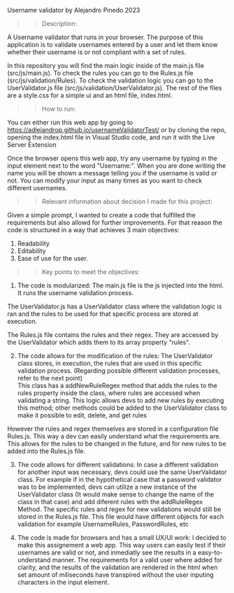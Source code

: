 Username validator by Alejandro Pinedo 
2023


>>Description:

A Username validator that runs in your browser. 
The purpose of this application is to validate usernames entered by a user and let them know whether their username is or not compliant with a set of rules. 

In this repository you will find the main logic inside of the main.js file (src/js/main.js).
To check the rules you can go to the Rules.js file (src/js/validation/Rules).
To check the validation logic you can go to the UserValidator.js file (src/js/validation/UserValidator.js).
The rest of the files are a style.css for a simple ui and an html file, index.html. 

>>How to run: 

You can either run this web app by going to https://adlejandrop.github.io/usernameValidatorTest/
or by cloning the repo, opening the index.html file in Visual Studio code, and run it with the Live Server Extension 

Once the browser opens this web app, try any username by typing in the input element next to the word "Username:".
When you are done writing the name you will be shown a message telling you if the username is valid or not. 
You can modify your input as many times as you want to check different usernames. 

>>Relevant information about decision I made for this project:

Given a simple prompt, I wanted to create a code that fulfilled the requirements but also allowd for further improvements.
For that reason the code is structured in a way that achieves 3 main objectives: 
1. Readability 
2. Editability 
3. Ease of use for the user.

>>Key points to meet the objectives: 

1. The code is modularized: 
The main.js file is the js injected into the html. It runs the username validation process. 

The UserValidator.js has a UserValidator class where the validation logic is ran and the rules to be used for that specific process are stored at execution.

The  Rules.js file contains the rules and their regex. They are accessed by the UserValidator which adds them to its array property "rules".

2. The code allows for the modification of the rules: 
The UserValidator class stores, in execution, the rules that are used in this specific validation process. (Regarding possible different validation processes, refer to the next point)  
This class has a addNewRuleRegex method that adds the rules to the rules property inside the class, where rules are accessed when validating a string. 
This logic allows devs to add new rules by executing this method; other methods could be added to the UserValidator class to make it possible to edit, delete, and get rules

However the rules and regex themselves are stored in a configuration file Rules.js.
This way a dev can easily understand what the requirements are. 
This allows for the rules to be changed in the future, and for new rules to be added into the Rules.js file.

3. The code allows for different validations: 
In case a different validation for another input was necessary, devs could use the same UserValidator class.
For example if in the hypothetical case that a password validator  was to be implemented, devs can utilize a new instance of the UserValidator class (It would make sense to change the name of the class in that case) and add diferent rules with the addRuleRegex Method. 
The specific rules and regex for new validations would still be stored in the Rules.js file. This file would have different objects for each validation 
for example UsernameRules, PasswordRules, etc

4. The code is made for browsers and has a small UX/UI work:
I decided to make this assignement a web app. This way users can easily test if their usernames are valid or not, and inmediatly see the results in a easy-to-understand manner.
The requirements for a valid user where added for clarity, and the results of the validation are rendered in the html when set amount of miliseconds have transpired without the user inputing characters in the input element. 


